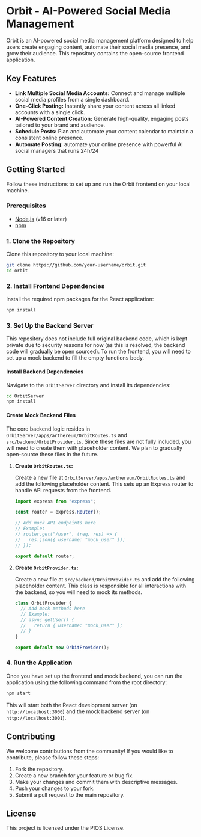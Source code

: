 # Orbit - AI-Powered Social Media Management

Orbit is an AI-powered social media management platform designed to help users create engaging content, automate their social media presence, and grow their audience. This repository contains the open-source frontend application.

## Key Features

- **Link Multiple Social Media Accounts:** Connect and manage multiple social media profiles from a single dashboard.
- **One-Click Posting:** Instantly share your content across all linked accounts with a single click.
- **AI-Powered Content Creation:** Generate high-quality, engaging posts tailored to your brand and audience.
- **Schedule Posts:** Plan and automate your content calendar to maintain a consistent online presence.
- **Automate Posting:** automate your online presence with powerful AI social managers that runs 24h/24

## Getting Started

Follow these instructions to set up and run the Orbit frontend on your local machine.

### Prerequisites

- [Node.js](https://nodejs.org/) (v16 or later)
- [npm](https://www.npmjs.com/)

### 1. Clone the Repository

Clone this repository to your local machine:

```bash
git clone https://github.com/your-username/orbit.git
cd orbit
```

### 2. Install Frontend Dependencies

Install the required npm packages for the React application:

```bash
npm install
```

### 3. Set Up the Backend Server

This repository does not include full original backend code, which is kept private due to security reasons for now (as this is resolved, the backend code will gradually be open sourced). To run the frontend, you will need to set up a mock backend to fill the empty functions body.

#### Install Backend Dependencies

Navigate to the `OrbitServer` directory and install its dependencies:

```bash
cd OrbitServer
npm install
```

#### Create Mock Backend Files

The core backend logic resides in `OrbitServer/apps/arthereum/OrbitRoutes.ts` and `src/backend/OrbitProvider.ts`. Since these files are not fully included, you will need to create them with placeholder content. We plan to gradually open-source these files in the future.

1. **Create `OrbitRoutes.ts`:**

   Create a new file at `OrbitServer/apps/arthereum/OrbitRoutes.ts` and add the following placeholder content. This sets up an Express router to handle API requests from the frontend.

   ```typescript
   import express from "express";

   const router = express.Router();

   // Add mock API endpoints here
   // Example:
   // router.get("/user", (req, res) => {
   //   res.json({ username: "mock_user" });
   // });

   export default router;
   ```

2. **Create `OrbitProvider.ts`:**

   Create a new file at `src/backend/OrbitProvider.ts` and add the following placeholder content. This class is responsible for all interactions with the backend, so you will need to mock its methods.

   ```typescript
   class OrbitProvider {
     // Add mock methods here
     // Example:
     // async getUser() {
     //   return { username: "mock_user" };
     // }
   }

   export default new OrbitProvider();
   ```

### 4. Run the Application

Once you have set up the frontend and mock backend, you can run the application using the following command from the root directory:

```bash
npm start
```

This will start both the React development server (on `http://localhost:3000`) and the mock backend server (on `http://localhost:3001`).

## Contributing

We welcome contributions from the community! If you would like to contribute, please follow these steps:

1. Fork the repository.
2. Create a new branch for your feature or bug fix.
3. Make your changes and commit them with descriptive messages.
4. Push your changes to your fork.
5. Submit a pull request to the main repository.

## License

This project is licensed under the PIOS License.